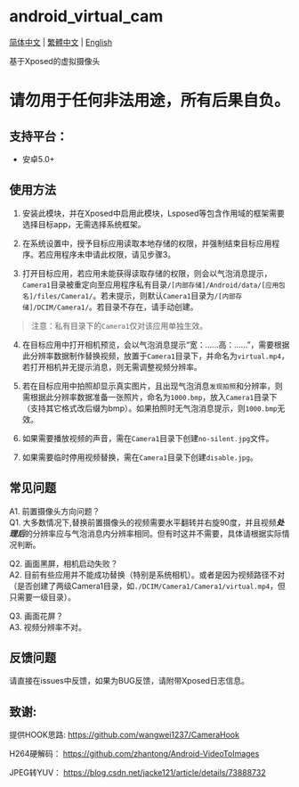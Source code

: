 # android_virtual_cam

[简体中文](./README.md) | [繁體中文](./README_tc.md) | [English](./README_en.md)

基于Xposed的虚拟摄像头

# 请勿用于任何非法用途，所有后果自负。

## 支持平台：

- 安卓5.0+

## 使用方法

1. 安装此模块，并在Xposed中启用此模块，Lsposed等包含作用域的框架需要选择目标app，无需选择系统框架。
   
2. 在系统设置中，授予目标应用读取本地存储的权限，并强制结束目标应用程序。若应用程序未申请此权限，请见步骤3。
   
3. 打开目标应用，若应用未能获得读取存储的权限，则会以气泡消息提示，`Camera1`目录被重定向至应用程序私有目录`/[内部存储]/Android/data/[应用包名]/files/Camera1/`。若未提示，则默认`Camera1`目录为`/[内部存储]/DCIM/Camera1/`。若目录不存在，请手动创建。

> 注意：私有目录下的`Camera1`仅对该应用单独生效。

4. 在目标应用中打开相机预览，会以气泡消息提示“宽：……高：……”，需要根据此分辨率数据制作替换视频，放置于`Camera1`目录下，并命名为`virtual.mp4`，若打开相机并无提示消息，则无需调整视频分辨率。
   
5. 若在目标应用中拍照却显示真实图片，且出现气泡消息`发现拍照`和分辨率，则需根据此分辨率数据准备一张照片，命名为`1000.bmp`，放入`Camera1`目录下（支持其它格式改后缀为bmp）。如果拍照时无气泡消息提示，则`1000.bmp`无效。
   
6. 如果需要播放视频的声音，需在`Camera1`目录下创建`no-silent.jpg`文件。
   
7. 如果需要临时停用视频替换，需在`Camera1`目录下创建`disable.jpg`。


## 常见问题

A1. 前置摄像头方向问题？  
Q1. 大多数情况下,替换前置摄像头的视频需要水平翻转并右旋90度，并且视频***处理后***的分辨率应与气泡消息内分辨率相同。但有时这并不需要，具体请根据实际情况判断。


Q2. 画面黑屏，相机启动失败？  
A2. 目前有些应用并不能成功替换（特别是系统相机）。或者是因为视频路径不对（是否创建了两级Camera1目录，如`./DCIM/Camera1/Camera1/virtual.mp4`，但只需要一级目录）。


Q3. 画面花屏？  
A3. 视频分辨率不对。

## 反馈问题

请直接在issues中反馈，如果为BUG反馈，请附带Xposed日志信息。


## 致谢:

提供HOOK思路: https://github.com/wangwei1237/CameraHook  

H264硬解码： https://github.com/zhantong/Android-VideoToImages  

JPEG转YUV： https://blog.csdn.net/jacke121/article/details/73888732  
